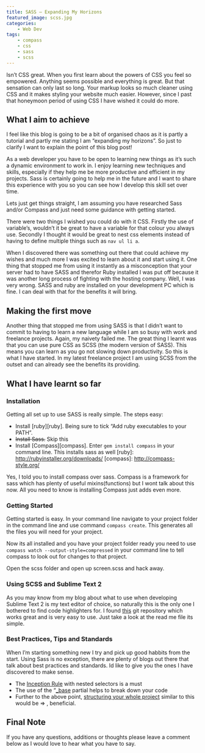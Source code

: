 ```yaml
---
title: SASS – Expanding My Horizons
featured_image: scss.jpg
categories:
    - Web Dev
tags:
    - compass
    - css
    - sass
    - scss
---
```

Isn’t CSS great. When you first learn about the powers of CSS you feel so empowered. Anything seems possible and everything is great. But that sensation can only last so long. Your markup looks so much cleaner using CSS and it makes styling your website much easier. However, since I past that honeymoon period of using CSS I have wished it could do more.

## What I aim to achieve

I feel like this blog is going to be a bit of organised chaos as it is partly a tutorial and partly me stating I am “expanding my horizons”. So just to clarify I want to explain the point of this blog post!

As a web developer you have to be open to learning new things as it’s such a dynamic environment to work in. I enjoy learning new techniques and skills, especially if they help me be more productive and efficient in my projects. Sass is certainly going to help me in the future and I want to share this experience with you so you can see how I develop this skill set over time.

Lets just get things straight, I am assuming you have researched Sass and/or Compass and just need some guidance with getting started.

There were two things I wished you could do with it CSS. Firstly the use of variable’s, wouldn’t it be great to have a variable for that colour you always use. Secondly I thought it would be great to nest css elements instead of having to define multiple things such as `nav ul li a`.

When I discovered there was something out there that could achieve my wishes and much more I was excited to learn about it and start using it. One thing that stopped me from using it instantly as a misconception that your server had to have SASS and therefor Ruby installed I was put off because it was another long process of fighting with the hosting company. Well, I was very wrong. SASS and ruby are installed on your development PC which is fine. I can deal with that for the benefits it will bring.

## Making the first move

Another thing that stopped me from using SASS is that I didn’t want to commit to having to learn a new language while I am so busy with work and freelance projects. Again, my naivety failed me. The great thing I learnt was that you can use pure CSS as SCSS (the modern version of SASS). This means you can learn as you go not slowing down productivity. So this is what I have started. In my latest freelance project I am using SCSS from the outset and can already see the benefits its providing.

## What I have learnt so far
### Installation

Getting all set up to use SASS is really simple. The steps easy:

- Install [ruby][ruby]. Being sure to tick “Add ruby executables to your PATH”.
- <del>Install Sass.</del> Skip this
- Install [Compass][compass]. Enter `gem install compass` in your command line. This installs sass as well
[ruby]: http://rubyinstaller.org/downloads/
[compass]: http://compass-style.org/

Yes, I told you to install compass over sass. Compass is a framework for sass which has plenty of useful mixins(functions) but I wont talk about this now. All you need to know is installing Compass just adds even more.

### Getting Started

Getting started is easy. In your command line navigate to your project folder in the command line and use command `compass create`. This generates all the files you will need for your project.

Now its all installed and you have your project folder ready you need to use
`compass watch --output-style=compressed` in your command line to tell compass to look out for changes to that project.

Open the scss folder and open up screen.scss and hack away.

### Using SCSS and Sublime Text 2

As you may know from my blog about what to use when developing Sublime Text 2 is my text editor of choice, so naturally this is the only one I bothered to find code highlighters for. I found [this](https://github.com/n00ge/sublime-text-haml-sass) git repository which works great and is very easy to use. Just take a look at the read me file its simple.

### Best Practices, Tips and Standards

When I’m starting something new I try and pick up good habbits from the start. Using Sass is no exception, there are plenty of blogs out there that talk about best practices and standards. Id like to give you the ones I have discovered to make sense.

- The [Inception Rule][1] with nested selectors is a must
- The use of the “[_base][2] partial helps to break down your code
- Further to the above point, [structuring your whole project][3] similar to this would be => , beneficial.

[1]: http://thesassway.com/beginner/the-inception-rule%20target=
[2]: http://compass-style.org/help/tutorials/best_practices/
[3]: http://thesassway.com/beginner/how-to-structure-a-sass-project

## Final Note
If you have any questions, additions or thoughts please leave a comment below as I would love to hear what you have to say.